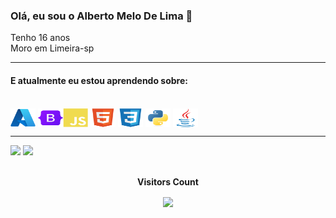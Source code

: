 ### Olá, eu sou o Alberto Melo De Lima 🙋
Tenho 16 anos <br>
Moro em Limeira-sp <br>
<hr>
<h4>E atualmente eu estou aprendendo sobre:</h4>
<div style="display: inline_block"><br>
   <img align="center" alt="Alberto-Python" height="30" width="40" src="https://raw.githubusercontent.com/devicons/devicon/master/icons/azure/azure-original.svg">
   <img align="center" alt="Alberto-Python" height="30" width="40" src="https://raw.githubusercontent.com/devicons/devicon/master/icons/bootstrap/bootstrap-original.svg"><img align="center" alt="Alberto-Js" height="30" width="40" src="https://raw.githubusercontent.com/devicons/devicon/master/icons/javascript/javascript-plain.svg">
  <img align="center" alt="Alberto-HTML" height="30" width="40" src="https://raw.githubusercontent.com/devicons/devicon/master/icons/html5/html5-original.svg">
  <img align="center" alt="Alberto-CSS" height="30" width="40" src="https://raw.githubusercontent.com/devicons/devicon/master/icons/css3/css3-original.svg">
  <img align="center" alt="Alberto-Python" height="30" width="40" src="https://raw.githubusercontent.com/devicons/devicon/master/icons/python/python-original.svg">
    <img align="center" alt="Alberto-Python" height="30" width="40" src="https://raw.githubusercontent.com/devicons/devicon/master/icons/java/java-original.svg">

</div>
  <hr>

 
<div> 
  <a href = "albertomeloteco@gmail.com"><img src="https://img.shields.io/badge/-Gmail-%23333?style=for-the-badge&logo=gmail&logoColor=white" target="_blank"></a>
  <a href="https://www.linkedin.com/in/alberto-melo-8a44b2273" target="_blank"><img src="https://img.shields.io/badge/-LinkedIn-%230077B5?style=for-the-badge&logo=linkedin&logoColor=white" target="_blank"></a> 
  
</div>

<div align="center">
    <br><p align="centre"><b>Visitors Count</b></p>  
    <p align="center"><img align="center" src="https://profile-counter.glitch.me/{alberto12345678900}/count.svg" /></p> 
    <br>
  </div>


